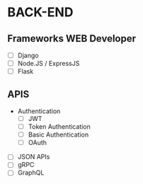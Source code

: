 # BACK-END
## Frameworks WEB Developer
- [ ] Django
- [ ] Node.JS / ExpressJS
- [ ] Flask

## APIS
- Authentication
    - [ ] JWT
    - [ ] Token Authentication
    - [ ] Basic Authentication
    - [ ] OAuth
- [ ] JSON APIs
- [ ] gRPC
- [ ] GraphQL